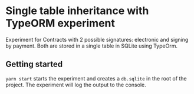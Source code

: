 # Single table inheritance with TypeORM experiment
Experiment for Contracts with 2 possible signatures: electronic and signing by payment. 
Both are stored in a single table in SQLite using TypeOrm.

## Getting started
`yarn start` starts the experiment and creates a `db.sqlite` in the root of the project. 
The experiment will log the output to the console.